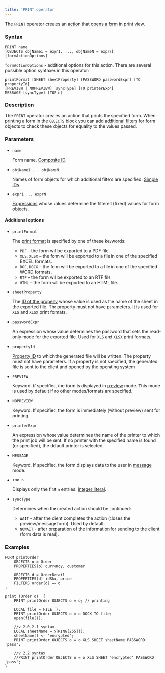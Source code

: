 ```yaml
---
title: 'PRINT operator'
---
```


The `PRINT` operator creates an [action](Actions.md) that [opens a form](In_a_print_view_PRINT.md) in print view. 

### Syntax

    PRINT name 
    [OBJECTS objName1 = expr1, ..., objNameN = exprN]
    [formActionOptions] 

`formActionOptions` - additional options for this action. There are several possible option syntaxes in this operator:

    printFormat [SHEET sheetProperty] [PASSWORD passwordExpr] [TO propertyId]
    [PREVIEW | NOPREVIEW] [syncType] [TO printerExpr]
    MESSAGE [syncType] [TOP n]

### Description

The `PRINT` operator creates an action that prints the specified form. When printing a form in the `OBJECTS` block you can add [additional filters](Open_form.md#params) for form objects to check these objects for equality to the values passed.

### Parameters

- `name`

    Form name. [Composite ID](IDs.md#cid-broken).

- `objName1 ... objNameN`

    Names of form objects for which additional filters are specified. [Simple IDs](IDs.md#id-broken).

- `expr1 ... exprN`

    [Expressions](Expression.md) whose values determine the filtered (fixed) values for form objects.

#### Additional options

- `printFormat`

    The [print format](In_a_print_view_PRINT.md#format) is specified by one of these keywords:

    - `PDF` – the form will be exported to a PDF file.
    - `XLS`, `XLSX` – the form will be exported to a file in one of the specified EXCEL formats.
    - `DOC`, `DOCX` – the form will be exported to a file in one of the specified WORD formats.
    - `RTF` – the form will be exported to an RTF file.
    - `HTML` – the form will be exported to an HTML file.

- `sheetProperty`

    The [ID of the property](IDs.md#propertyid-broken) whose value is used as the name of the sheet in the exported file. The property must not have parameters. It is used for `XLS` and `XLSX` print formats.

- `passwordExpr`

    An expression whose value determines the password that sets the read-only mode for the exported file. Used for `XLS` and `XLSX` print formats.

- `propertyId`

    [Property ID](IDs.md#propertyid-broken) to which the generated file will be written. The property must not have parameters. If a property is not specified, the generated file is sent to the client and opened by the operating system

- `PREVIEW`

    Keyword. If specified, the form is displayed in [preview](In_a_print_view_PRINT.md#interactive) mode. This mode is used by default if no other modes/formats are specified.

- `NOPREVIEW`

    Keyword. If specified, the form is immediately (without preview) sent for printing.

- `printerExpr`

    An expression whose value determines the name of the printer to which the print job will be sent. If no printer with the specified name is found (or specified), the default printer is selected.

- `MESSAGE`

    Keyword. If specified, the form displays data to the user in [message](In_a_print_view_PRINT.md#interactive) mode.

- `TOP n`

    Displays only the first `n` entries. [Integer literal](Literals.md#intliteral-broken).

- `syncType`

    Determines when the created action should be continued:

    - `WAIT` - after the client completes the action (closes the preview/message form). Used by default.
    - `NOWAIT` - after preparation of the information for sending to the client (form data is read).

### Examples

```lsf
FORM printOrder
    OBJECTS o = Order
    PROPERTIES(o) currency, customer

    OBJECTS d = OrderDetail
    PROPERTIES(d) idSku, price
    FILTERS order(d) == o
;

print (Order o)  {
    PRINT printOrder OBJECTS o = o; // printing

    LOCAL file = FILE ();
    PRINT printOrder OBJECTS o = o DOCX TO file;
    open(file());

    //v 2.0-2.1 syntax
    LOCAL sheetName = STRING[255]();
    sheetName() <- 'encrypted';
    PRINT printOrder OBJECTS o = o XLS SHEET sheetName PASSWORD 'pass';

    //v 2.2 syntax
    //PRINT printOrder OBJECTS o = o XLS SHEET 'encrypted' PASSWORD 'pass';
}
```

